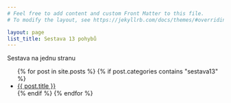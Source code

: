 ```yaml
---
# Feel free to add content and custom Front Matter to this file.
# To modify the layout, see https://jekyllrb.com/docs/themes/#overriding-theme-defaults

layout: page
list_title: Sestava 13 pohybů
---
```


Sestava na jednu stranu

<ul>
  {% for post in site.posts %}
    {% if post.categories contains "sestava13" %}
      <li><a href="{{ site.baseurl }}{{ post.url }}">{{ post.title }}</a></li>
    {% endif %}
  {% endfor %}
</ul>


